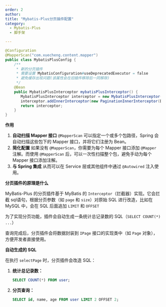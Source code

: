 ```yaml
---
order: 2
author: 
title: "Mybatis-Plus分页插件配置"
category:
  - Mybatis-Plus
  - 脚手架

---
```


```java
@Configuration
@MapperScan("com.xuecheng.content.mapper")
public class MybatisPlusConfig {
    /**
     * 新的分页插件
     * 需要设置 MybatisConfiguration#useDeprecatedExecutor = false
     * 避免缓存出现问题(该属性会在旧插件移除后一同移除)
     */
    @Bean
    public MybatisPlusInterceptor mybatisPlusInterceptor() {
       MybatisPlusInterceptor interceptor = new MybatisPlusInterceptor();
       interceptor.addInnerInterceptor(new PaginationInnerInterceptor(DbType.MYSQL));
       return interceptor;
    }
}
```

**作用**

1. **自动扫描 Mapper 接口**
   `@MapperScan` 可以指定一个或多个包路径，Spring 会自动扫描这些包下的 Mapper 接口，并将它们注册为 Bean。
2. **简化配置**
   如果没有 `@MapperScan`，你需要为每个 Mapper 接口添加 `@Mapper` 注解。而使用 `@MapperScan` 后，可以一次性扫描整个包，避免手动为每个 Mapper 接口添加注解。
3. **与 Spring 集成**
   从而可以在 Service 层或其他组件中通过 `@Autowired` 注入使用。

**分页插件的原理是什么**

MyBatis-Plus 的分页插件基于 MyBatis 的 `Interceptor`（拦截器）实现。它会拦截 sql语句，根据分页参数（如 `page` 和 `size`）对原始 SQL 进行改造，比如在 MySQL 中，会在 SQL 后面追加 `LIMIT` 和 `OFFSET`

为了实现分页功能，插件会自动生成一条统计总记录数的 SQL（`SELECT COUNT(*) ...`）

查询完成后，分页插件会将数据封装到 `IPage` 接口的实现类中（如 `Page` 对象），方便开发者直接使用。

**自动生成的 SQL**

在执行 `selectPage` 时，分页插件会改造 SQL：

1. **统计总记录数：**

   ```sql
   SELECT COUNT(*) FROM user;
   ```

2. **分页查询：**

   ```sql
   SELECT id, name, age FROM user LIMIT 2 OFFSET 2;
   ```
